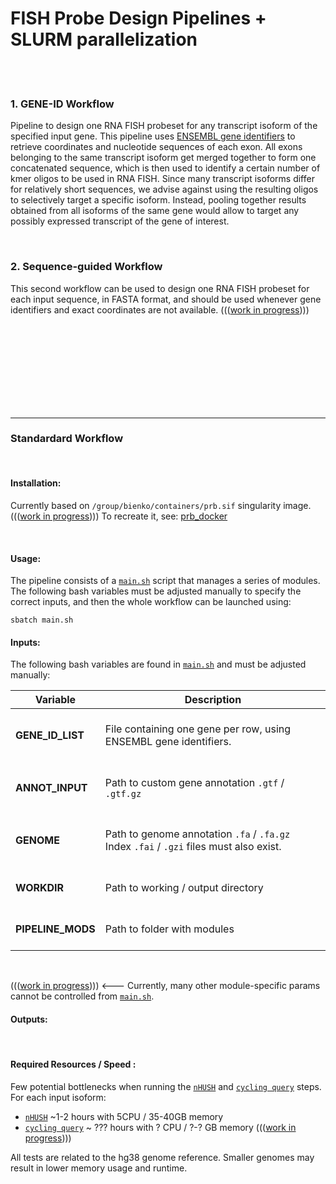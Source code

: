 # FISH Probe Design Pipelines + SLURM parallelization

<br><br>

### 1. GENE-ID Workflow

Pipeline to design one RNA FISH probeset for any transcript isoform of the specified input gene. This pipeline uses <ins>ENSEMBL gene identifiers</ins> to retrieve coordinates and nucleotide sequences of each exon. All exons belonging to the same transcript isoform get merged together to form one concatenated sequence, which is then used to identify a certain number of kmer oligos to be used in RNA FISH. Since many transcript isoforms differ for relatively short sequences, we advise against using the resulting oligos to selectively target a specific isoform. Instead, pooling together results obtained from all isoforms of the same gene would allow to target any possibly expressed transcript of the gene of interest.

<br>

### 2. Sequence-guided Workflow

This second workflow can be used to design one RNA FISH probeset for each input sequence, in FASTA format, and should be used whenever gene identifiers and exact coordinates are not available. (((<ins>work in progress</ins>)))




<br><br><br><br><br><br><br><br>

---- 
### Standardard Workflow

<br>


#### Installation:

Currently based on `/group/bienko/containers/prb.sif` singularity image.<br>
(((<ins>work in progress</ins>))) To recreate it, see: [prb_docker](./prb_docker)

<br>


#### Usage:

The pipeline consists of a [`main.sh`](./pipeline_geneid/modules/main.sh) script that manages a series of modules. The following bash variables must be adjusted manually to specify the correct inputs, and then the whole workflow can be launched using:
         
    sbatch main.sh
         



#### Inputs:

The following bash variables are found in [`main.sh`](./pipeline_geneid/modules/main.sh) and must be adjusted manually:

 | Variable | Description | 
 | -------- | ----------- | 
 | **GENE_ID_LIST** | <br>File containing one gene per row, using ENSEMBL gene identifiers.<br><br> |
 | **ANNOT_INPUT** | <br>Path to custom gene annotation `.gtf` / `.gtf.gz`<br><br> |
 | **GENOME**      | <br>Path to genome annotation `.fa` / `.fa.gz`<br>Index `.fai` / `.gzi` files must also exist.<br><br> |
 | **WORKDIR** | <br>Path to working / output directory<br><br> | 
 | **PIPELINE_MODS** | <br>Path to folder with modules<br><br> | 

<br>

(((<ins>work in progress</ins>))) <--- Currently, many other module-specific params cannot be controlled from [`main.sh`](./pipeline_geneid/modules/main.sh).





#### Outputs:


<br>




#### Required Resources / Speed :



Few potential bottlenecks when running the [`nHUSH`](./pipeline_geneid/modules/txt) and [`cycling query`](./pipeline_geneid/modules/txt) steps. For each input isoform: 

- [`nHUSH`](./pipeline_geneid/modules/txt) ~1-2 hours with 5CPU / 35-40GB memory
- [`cycling query`](./pipeline_geneid/modules/txt) ~ ??? hours with ? CPU / ?-? GB memory (((<ins>work in progress</ins>))) 

All tests are related to the hg38 genome reference. Smaller genomes may result in lower memory usage and runtime.





